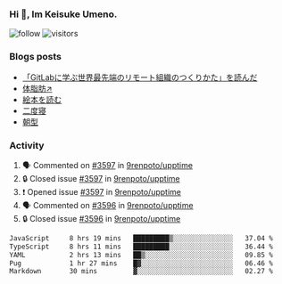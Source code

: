 ### Hi 👋, Im Keisuke Umeno.

<!--
**9renpoto/9renpoto** is a ✨ _special_ ✨ repository because its `README.md` (this file) appears on your GitHub profile.

Here are some ideas to get you started:

- 🔭 I’m currently working on ...
- 🌱 I’m currently learning ...
- 👯 I’m looking to collaborate on ...
- 🤔 I’m looking for help with ...
- 💬 Ask me about ...
- 📫 How to reach me: ...
- 😄 Pronouns: ...
- ⚡ Fun fact: ...
-->

![follow](https://img.shields.io/github/followers/9renpoto?label=Follow&style=social)
![visitors](https://komarev.com/ghpvc/?username=9renpoto&label=Profile%20views&color=0e75b6&style=flat)

### Blogs posts

<!-- BLOG-POST-LIST:START -->
- [「GitLabに学ぶ世界最先端のリモート組織のつくりかた」を読んだ](https://9renpoto.win/entry/2024/09/10/remote_organization)
- [体脂肪↗](https://9renpoto.win/entry/2024/08/12/gaining_fat)
- [絵本を読む](https://9renpoto.win/entry/2024/07/26/picture_book)
- [二度寝](https://9renpoto.win/entry/2024/07/18/going_back_to_sleep)
- [朝型](https://9renpoto.win/entry/2024/05/29/im-an-early)
<!-- BLOG-POST-LIST:END -->

### Activity

<!--START_SECTION:activity-->
1. 🗣 Commented on [#3597](https://github.com/9renpoto/upptime/issues/3597#issuecomment-2400923389) in [9renpoto/upptime](https://github.com/9renpoto/upptime)
2. 🔒 Closed issue [#3597](https://github.com/9renpoto/upptime/issues/3597) in [9renpoto/upptime](https://github.com/9renpoto/upptime)
3. ❗ Opened issue [#3597](https://github.com/9renpoto/upptime/issues/3597) in [9renpoto/upptime](https://github.com/9renpoto/upptime)
4. 🗣 Commented on [#3596](https://github.com/9renpoto/upptime/issues/3596#issuecomment-2400511457) in [9renpoto/upptime](https://github.com/9renpoto/upptime)
5. 🔒 Closed issue [#3596](https://github.com/9renpoto/upptime/issues/3596) in [9renpoto/upptime](https://github.com/9renpoto/upptime)
<!--END_SECTION:activity-->

<!--START_SECTION:waka-->

```txt
JavaScript     8 hrs 19 mins   █████████▒░░░░░░░░░░░░░░░   37.04 %
TypeScript     8 hrs 11 mins   █████████░░░░░░░░░░░░░░░░   36.44 %
YAML           2 hrs 13 mins   ██▒░░░░░░░░░░░░░░░░░░░░░░   09.85 %
Pug            1 hr 27 mins    █▓░░░░░░░░░░░░░░░░░░░░░░░   06.46 %
Markdown       30 mins         ▓░░░░░░░░░░░░░░░░░░░░░░░░   02.27 %
```

<!--END_SECTION:waka-->
